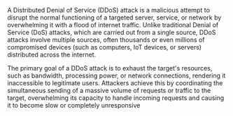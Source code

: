 A Distributed Denial of Service (DDoS) attack is a malicious attempt to disrupt the normal functioning of a targeted server, service, or network by overwhelming it with a flood of internet traffic. Unlike traditional Denial of Service (DoS) attacks, which are carried out from a single source, DDoS attacks involve multiple sources, often thousands or even millions of compromised devices (such as computers, IoT devices, or servers) distributed across the internet.

The primary goal of a DDoS attack is to exhaust the target's resources, such as bandwidth, processing power, or network connections, rendering it inaccessible to legitimate users. Attackers achieve this by coordinating the simultaneous sending of a massive volume of requests or traffic to the target, overwhelming its capacity to handle incoming requests and causing it to become slow or completely unresponsive
